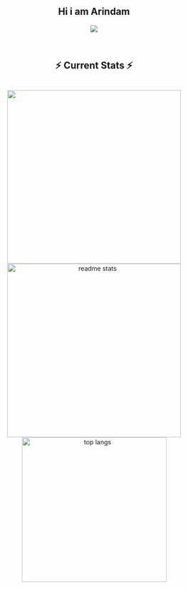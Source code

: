 <div align="center"> 

<h2>Hi i am Arindam</h2>

<p align="center">
  <img  align=top flex-grow=1 src="https://leetcard.jacoblin.cool/arindamdinda24?theme=dark&font=Nunito&ext=heatmap" />  
</p>


<br/>
  <h2 align="center">⚡ Current Stats ⚡</h2>
<br>
<div align=center>
    <img width=390 src="https://streak-stats.demolab.com?user=Arindam2003&theme=react" />
<!--   <img width=390 src="https://streak-stats.demolab.com/?user=Arindam2003&count_private=true&theme=react&border_radius=10" alt="streak stats"/> -->
  <img width=390 src="https://github-readme-stats.vercel.app/api?username=Arindam2003&show_icons=true&theme=react&rank_icon=github&border_radius=10" alt="readme stats" />
  <img width=325 align="center" src="https://github-readme-stats.vercel.app/api/top-langs/?username=Arindam2003&hide=HTML&langs_count=8&layout=compact&theme=react&border_radius=10&size_weight=0.5&count_weight=0.5&exclude_repo=github-readme-stats" alt="top langs" />
</div>

  <br/>

<br/><br/>

